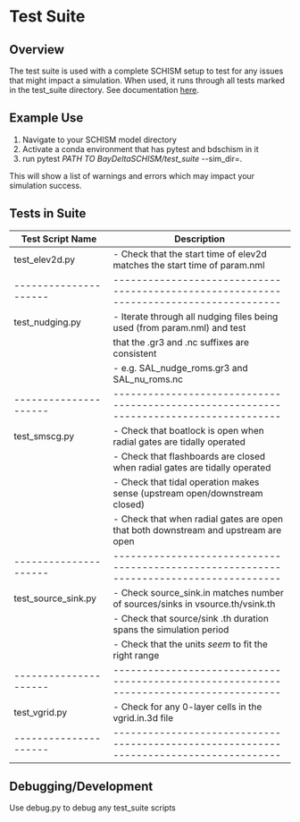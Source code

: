 # Test Suite

## Overview

The test suite is used with a complete SCHISM setup to test for any issues that might impact a simulation. When used, it runs through all tests marked in the test_suite directory. See documentation [here](https://cadwrdeltamodeling.github.io/BayDeltaSCHISM/topics/run_tests.html).

## Example Use

1. Navigate to your SCHISM model directory
2. Activate a conda environment that has pytest and bdschism in it
3. run pytest *PATH TO BayDeltaSCHISM/test_suite* --sim_dir=.

This will show a list of warnings and errors which may impact your simulation success.

## Tests in Suite
| Test Script Name    | Description                                                                           |
|---------------------|---------------------------------------------------------------------------------------|
| test_elev2d.py      | - Check that the start time of elev2d matches the start time of param.nml             |
|---------------------|---------------------------------------------------------------------------------------|
| test_nudging.py     | - Iterate through all nudging files being used (from param.nml) and test              |
|                     |   that the .gr3 and .nc suffixes are consistent                                       |
|                     |     - e.g. SAL_nudge_roms.gr3 and SAL_nu_roms.nc                                      |
|---------------------|---------------------------------------------------------------------------------------|
| test_smscg.py       | - Check that boatlock is open when radial gates are tidally operated                  |
|                     | - Check that flashboards are closed when radial gates are tidally operated            |
|                     | - Check that tidal operation makes sense (upstream open/downstream closed)            |
|                     | - Check that when radial gates are open that both downstream and upstream are open    |
|---------------------|---------------------------------------------------------------------------------------|
| test_source_sink.py | - Check source_sink.in matches number of sources/sinks in vsource.th/vsink.th         |
|                     | - Check that source/sink .th duration spans the simulation period                     |
|                     | - Check that the units *seem* to fit the right range                                  |
|---------------------|---------------------------------------------------------------------------------------|
| test_vgrid.py       | - Check for any 0-layer cells in the vgrid.in.3d file                                 |
|---------------------|---------------------------------------------------------------------------------------|

## Debugging/Development

Use debug.py to debug any test_suite scripts
